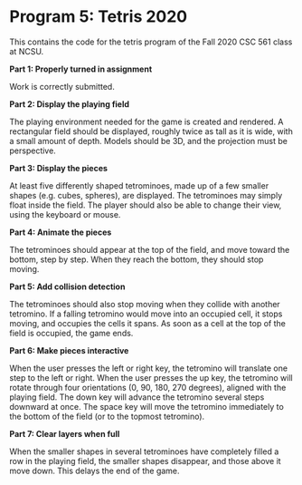 # Program 5: Tetris 2020

This contains the code for the tetris program of the Fall 2020 CSC 561 class at NCSU.

**Part 1: Properly turned in assignment**

Work is correctly submitted.

**Part 2: Display the playing field**

The playing environment needed for the game is created and rendered. A rectangular field should be displayed, roughly twice as tall as it is wide, with a small amount of depth. Models should be 3D, and the projection must be perspective.

**Part 3: Display the pieces**

At least five differently shaped tetrominoes, made up of a few smaller shapes (e.g. cubes, spheres), are displayed. The tetrominoes may simply float inside the field. The player should also be able to change their view, using the keyboard or mouse.

**Part 4: Animate the pieces**

The tetrominoes should appear at the top of the field, and move toward the bottom, step by step. When they reach the bottom, they should stop moving.

**Part 5: Add collision detection**

The tetrominoes should also stop moving when they collide with another tetromino. If a falling tetromino would move into an occupied cell, it stops moving, and occupies the cells it spans. As soon as a cell at the top of the field is occupied, the game ends.

**Part 6: Make pieces interactive**

When the user presses the left or right key, the tetromino will translate one step to the left or right. When the user presses the up key, the tetromino will rotate through four orientations (0, 90, 180, 270 degrees), aligned with the playing field. The down key will advance the tetromino several steps downward at once. The space key will move the tetromino immediately to the bottom of the field (or to the topmost tetromino).

**Part 7: Clear layers when full**

When the smaller shapes in several tetrominoes have completely filled a row in the playing field, the smaller shapes disappear, and those above it move down. This delays the end of the game.